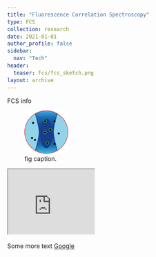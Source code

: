 ```yaml
---
title: "Fluorescence Correlation Spectroscopy"
type: FCS
collection: research
date: 2021-01-01
author_profile: false
sidebar:
  nav: "Tech"
header:
  teaser: fcs/fcs_sketch.png
layout: archive
---
```


<div style="text-align: justify">
FCS info

<figure style="width: 20%" class="align-center">
<img src='/images/fcs/fcs_sketch.png'>
<figcaption>fig caption.</figcaption>
</figure>

<iframe width="200px" src="https://www.youtube.com/embed/vL9hmcB5bcQ" frameborder="1" allow="accelerometer; autoplay; clipboard-write; encrypted-media; gyroscope; picture-in-picture" allowfullscreen></iframe>

Some more text <a href="http://www.google.com">Google</a>



